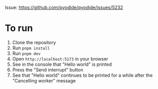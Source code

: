 Issue: https://github.com/pyodide/pyodide/issues/5232

# To run

1. Clone the repository
1. Run `pnpm install`
1. Run `pnpm dev`
1. Open `http://localhost:5173` in your browser
1. See in the console that "Hello world" is printed
1. Press the "Send interrupt" button
1. See that "Hello world" continues to be printed for a while after the "Cancelling worker" message

